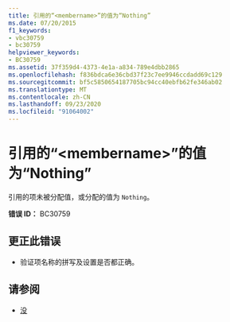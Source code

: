 ```yaml
---
title: 引用的“<membername>”的值为“Nothing”
ms.date: 07/20/2015
f1_keywords:
- vbc30759
- bc30759
helpviewer_keywords:
- BC30759
ms.assetid: 37f359d4-4373-4e1a-a834-789e4dbb2865
ms.openlocfilehash: f836bdca6e36cbd37f23c7ee9946ccdadd69c129
ms.sourcegitcommit: bf5c5850654187705bc94cc40ebfb62fe346ab02
ms.translationtype: MT
ms.contentlocale: zh-CN
ms.lasthandoff: 09/23/2020
ms.locfileid: "91064002"
---
```

# <a name="referenced-membername-has-a-value-of-nothing"></a>引用的“\<membername>”的值为“Nothing”

引用的项未被分配值，或分配的值为 `Nothing`。  
  
 **错误 ID：** BC30759  
  
## <a name="to-correct-this-error"></a>更正此错误  
  
- 验证项名称的拼写及设置是否都正确。  
  
## <a name="see-also"></a>请参阅

- [没](../language-reference/nothing.md)

